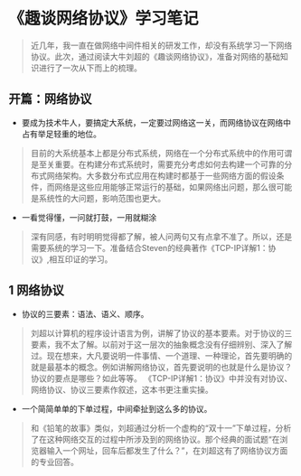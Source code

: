 # 《趣谈网络协议》学习笔记

> 近几年，我一直在做网络中间件相关的研发工作，却没有系统学习一下网络协议。此次，通过阅读大牛刘超的《趣谈网络协议》，准备对网络的基础知识进行了一次从下而上的梳理。

## 开篇：网络协议

* 要成为技术牛人，要搞定大系统，一定要过网络这一关，而网络协议在网络中占有举足轻重的地位。

> 目前的大系统基本上都是分布式系统，网络在一个分布式系统中的作用可谓是至关重要。在构建分布式系统时，需要充分考虑如何去构建一个可靠的分布式网络架构。大多数分布式应用在构建时都基于一些网络方面的假设条件，而网络是这些应用能够正常运行的基础，如果网络出问题，那么很可能是系统性的大问题，影响范围也更大。

* 一看觉得懂，一问就打鼓，一用就糊涂

> 深有同感，有时明明觉得都了解，被人问两句又有点拿不准了。所以，还是需要系统的学习一下。准备结合Steven的经典著作《TCP-IP详解1：协议》,相互印证的学习。

## 1 网络协议

* 协议的三要素：语法、语义、顺序。

> 刘超以计算机的程序设计语言为例，讲解了协议的基本要素。对于协议的三要素，我不太了解。以前对于这一层次的抽象概念没有仔细辨别、深入了解过。现在想来，大凡要说明一件事情、一个道理、一种理论，首先要明确的就是最基本的概念。例如讲解网络协议，首先要说明的也就是什么是协议？协议的要点是哪些？如此等等。
>《TCP-IP详解1：协议》中并没有对协议、网络协议、协议三要素作叙述，这本书更注重实操。

* 一个简简单单的下单过程，中间牵扯到这么多的协议。

> 和《铅笔的故事》类似，刘超通过分析一个虚构的“双十一”下单过程，分析了在这种网络交互的过程中所涉及到的网络协议。那个经典的面试题“在浏览器输入一个网址，回车后都发生了什么？”，在刘超这有了网络协议方面的专业回答。





